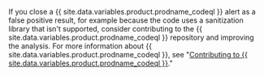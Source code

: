 If you close a {{ site.data.variables.product.prodname_codeql }} alert as a false positive result, for example because the code uses a sanitization library that isn't supported, consider contributing to the {{ site.data.variables.product.prodname_codeql }} repository and improving the analysis. For more information about {{ site.data.variables.product.prodname_codeql }}, see "[Contributing to {{ site.data.variables.product.prodname_codeql }}](https://github.com/github/codeql/blob/main/CONTRIBUTING.md)."
